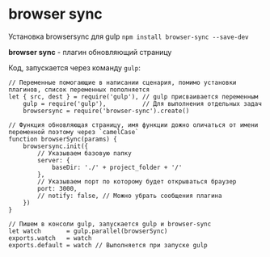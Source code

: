 # browser sync
Установка browsersync для gulp `npm install browser-sync --save-dev`

**browser sync** - плагин обновляющий страницу

Код, запускается через команду `gulp`:

    // Переменные помогающие в написании сценария, помимо установки плагинов, список переменных пополняется
    let { src, dest } = require('gulp'), // gulp присваивается переменным
        gulp = require('gulp'),          // Для выполнения отдельных задач
        browsersync = require('browser-sync').create()

    // Функция обновляющая страницу, имя функции дожно оличаться от имени переменной поэтому через `camelCase`
    function browserSync(params) {
        browsersync.init({
            // Указываем базовую папку
            server: {
                baseDir: './' + project_folder + '/'
            },
            // Указываем порт по которому будет открываться браузер
            port: 3000,
            // notify: false, // Можно убрать сообщения плагина
        })
    }

    // Пишем в консоли gulp, запускается gulp и browser-sync 
    let watch       = gulp.parallel(browserSync)
    exports.watch   = watch
    exports.default = watch // Выполняется при запуске gulp
